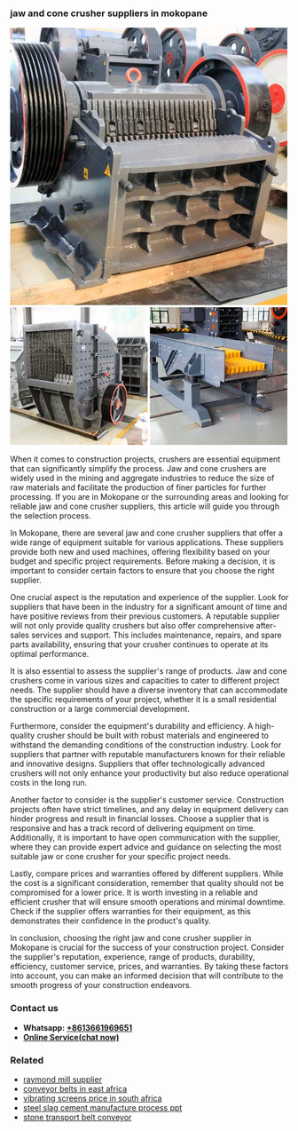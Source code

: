 <h3>jaw and cone crusher suppliers in mokopane</h3><img src='1708497955.jpg' alt=''><p>When it comes to construction projects, crushers are essential equipment that can significantly simplify the process. Jaw and cone crushers are widely used in the mining and aggregate industries to reduce the size of raw materials and facilitate the production of finer particles for further processing. If you are in Mokopane or the surrounding areas and looking for reliable jaw and cone crusher suppliers, this article will guide you through the selection process.</p><p>In Mokopane, there are several jaw and cone crusher suppliers that offer a wide range of equipment suitable for various applications. These suppliers provide both new and used machines, offering flexibility based on your budget and specific project requirements. Before making a decision, it is important to consider certain factors to ensure that you choose the right supplier.</p><p>One crucial aspect is the reputation and experience of the supplier. Look for suppliers that have been in the industry for a significant amount of time and have positive reviews from their previous customers. A reputable supplier will not only provide quality crushers but also offer comprehensive after-sales services and support. This includes maintenance, repairs, and spare parts availability, ensuring that your crusher continues to operate at its optimal performance.</p><p>It is also essential to assess the supplier's range of products. Jaw and cone crushers come in various sizes and capacities to cater to different project needs. The supplier should have a diverse inventory that can accommodate the specific requirements of your project, whether it is a small residential construction or a large commercial development.</p><p>Furthermore, consider the equipment's durability and efficiency. A high-quality crusher should be built with robust materials and engineered to withstand the demanding conditions of the construction industry. Look for suppliers that partner with reputable manufacturers known for their reliable and innovative designs. Suppliers that offer technologically advanced crushers will not only enhance your productivity but also reduce operational costs in the long run.</p><p>Another factor to consider is the supplier's customer service. Construction projects often have strict timelines, and any delay in equipment delivery can hinder progress and result in financial losses. Choose a supplier that is responsive and has a track record of delivering equipment on time. Additionally, it is important to have open communication with the supplier, where they can provide expert advice and guidance on selecting the most suitable jaw or cone crusher for your specific project needs.</p><p>Lastly, compare prices and warranties offered by different suppliers. While the cost is a significant consideration, remember that quality should not be compromised for a lower price. It is worth investing in a reliable and efficient crusher that will ensure smooth operations and minimal downtime. Check if the supplier offers warranties for their equipment, as this demonstrates their confidence in the product's quality.</p><p>In conclusion, choosing the right jaw and cone crusher supplier in Mokopane is crucial for the success of your construction project. Consider the supplier's reputation, experience, range of products, durability, efficiency, customer service, prices, and warranties. By taking these factors into account, you can make an informed decision that will contribute to the smooth progress of your construction endeavors.</p><h3>Contact us</h3><ul><li><strong>Whatsapp:&nbsp;<a href="https://wa.me/8613661969651">+8613661969651</a></strong></li><li><a href="https://swt.shibang-china.com/?git&amp;zhl&amp;jaw and cone crusher suppliers in mokopane"><strong>Online Service(chat now)</strong></a></li></ul><h3>Related</h3><ul><li><a href='raymond mill supplier.md'>raymond mill supplier</a></li><li><a href='conveyor belts in east africa.md'>conveyor belts in east africa</a></li><li><a href='vibrating screens price in south africa.md'>vibrating screens price in south africa</a></li><li><a href='steel slag cement manufacture process ppt.md'>steel slag cement manufacture process ppt</a></li><li><a href='stone transport belt conveyor.md'>stone transport belt conveyor</a></li></ul>